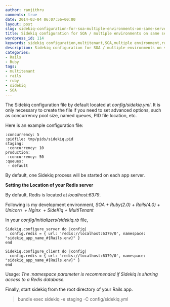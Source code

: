 ```yaml
---
author: ranjithru
comments: true
date: 2014-03-04 06:07:56+00:00
layout: post
slug: sidekiq-configuration-for-soa-multiple-environments-on-same-server
title: Sidekiq configuration for SOA / multiple environments on same server
wordpress_id: 114
keywords: sidekiq configuration,multitenant,SOA,multiple environment,ruby,redis
description: Sidekiq configuration for SOA / multiple environments on same server
categories:
- Rails
- Ruby
tags:
- multitenant
- rails
- ruby
- sidekiq
- SOA
---
```


The Sidekiq configuration file by default located at _config/sidekiq.yml_. It is only necessary to create the file if you need to set advanced options, such as concurrency pool size, named queues, PID file location, etc.
<!--more-->Here is an example configuration file:



    :concurrency: 5
    :pidfile: tmp/pids/sidekiq.pid
    staging:
     :concurrency: 10
    production:
     :concurrency: 50
    :queues:
     - default


By default, one Sidekiq process will be started on each app server.

**Setting the Location of your Redis server**

By default, Redis is located at _localhost:6379_.

Following is my development environment,
_SOA + Ruby(2.0) + Rails(4.0) + Unicorn  + Nginx  + SideKiq + MultiTenant_

In your _config/initializers/sidekiq.rb_ file,


    Sidekiq.configure_server do |config|
      config.redis = { url: 'redis://localhost:6379/0', namespace: "sidekiq_app_name_#{Rails.env}" }
    end

    Sidekiq.configure_client do |config|
      config.redis = { url: 'redis://localhost:6379/0', namespace: "sidekiq_app_name_#{Rails.env}" }
    end


Usage:
_The :namespace parameter is recommended if Sidekiq is sharing access to a Redis database._

Finally, start sidekiq from the root directory of your Rails app.


<blockquote>bundle exec sidekiq -e staging -C config/sidekiq.yml</blockquote>
